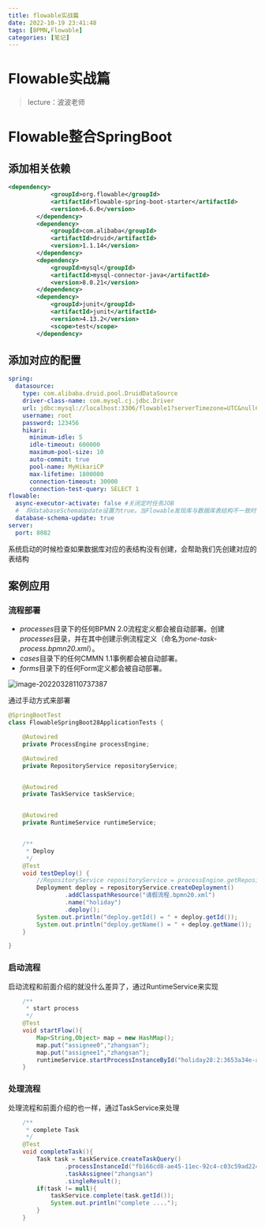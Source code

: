 ```yaml
---
title: flowable实战篇
date: 2022-10-19 23:41:48
tags: [BPMN,Flowable]
categories: [笔记]
---
```

# Flowable实战篇
> lecture：波波老师

# Flowable整合SpringBoot

## 添加相关依赖

```xml
<dependency>
            <groupId>org.flowable</groupId>
            <artifactId>flowable-spring-boot-starter</artifactId>
            <version>6.6.0</version>
        </dependency>
        <dependency>
            <groupId>com.alibaba</groupId>
            <artifactId>druid</artifactId>
            <version>1.1.14</version>
        </dependency>
        <dependency>
            <groupId>mysql</groupId>
            <artifactId>mysql-connector-java</artifactId>
            <version>8.0.21</version>
        </dependency>
        <dependency>
            <groupId>junit</groupId>
            <artifactId>junit</artifactId>
            <version>4.13.2</version>
            <scope>test</scope>
        </dependency>
```



## 添加对应的配置

```yml
spring:
  datasource:
    type: com.alibaba.druid.pool.DruidDataSource
    driver-class-name: com.mysql.cj.jdbc.Driver
    url: jdbc:mysql://localhost:3306/flowable1?serverTimezone=UTC&nullCatalogMeansCurrent=true
    username: root
    password: 123456
    hikari:
      minimum-idle: 5
      idle-timeout: 600000
      maximum-pool-size: 10
      auto-commit: true
      pool-name: MyHikariCP
      max-lifetime: 1800000
      connection-timeout: 30000
      connection-test-query: SELECT 1
flowable:
  async-executor-activate: false #关闭定时任务JOB
  #  将databaseSchemaUpdate设置为true。当Flowable发现库与数据库表结构不一致时，会自动将数据库表结构升级至新版本。
  database-schema-update: true
server:
  port: 8082
```

系统启动的时候检查如果数据库对应的表结构没有创建，会帮助我们先创建对应的表结构



## 案例应用

### 流程部署

- *processes*目录下的任何BPMN 2.0流程定义都会被自动部署。创建*processes*目录，并在其中创建示例流程定义（命名为*one-task-process.bpmn20.xml*）。
- *cases*目录下的任何CMMN 1.1事例都会被自动部署。
- *forms*目录下的任何Form定义都会被自动部署。

![image-20220328110737387](https://gwzone.oss-cn-beijing.aliyuncs.com/bpmn/image-20220328110737387.png)



通过手动方式来部署

```java
@SpringBootTest
class FlowableSpringBoot28ApplicationTests {

    @Autowired
    private ProcessEngine processEngine;

    @Autowired
    private RepositoryService repositoryService;


    @Autowired
    private TaskService taskService;


    @Autowired
    private RuntimeService runtimeService;


    /**
     * Deploy
     */
    @Test
    void testDeploy() {
        //RepositoryService repositoryService = processEngine.getRepositoryService();
        Deployment deploy = repositoryService.createDeployment()
                .addClasspathResource("请假流程.bpmn20.xml")
                .name("holiday")
                .deploy();
        System.out.println("deploy.getId() = " + deploy.getId());
        System.out.println("deploy.getName() = " + deploy.getName());
    }

}

```





### 启动流程

启动流程和前面介绍的就没什么差异了，通过RuntimeService来实现

```java
    /**
     * start process
     */
    @Test
    void startFlow(){
        Map<String,Object> map = new HashMap();
        map.put("assignee0","zhangsan");
        map.put("assignee1","zhangsan");
        runtimeService.startProcessInstanceById("holiday28:2:3653a34e-ae45-11ec-969d-c03c59ad2248",map);
    }
```



### 处理流程

处理流程和前面介绍的也一样，通过TaskService来处理

```java
    /**
     * complete Task
     */
    @Test
    void completeTask(){
        Task task = taskService.createTaskQuery()
                .processInstanceId("fb166cd8-ae45-11ec-92c4-c03c59ad2248")
                .taskAssignee("zhangsan")
                .singleResult();
        if(task != null){
            taskService.complete(task.getId());
            System.out.println("complete ....");
        }
    }
```

